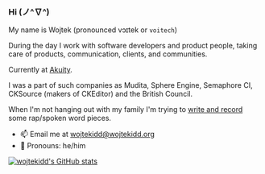### Hi (ノ^∇^)

My name is Wojtek (pronounced vɔɪtek or `voitech`)

During the day I work with software developers and product people, taking care of products, communication, clients, and communities. 

Currently at [Akuity](https://akuity.io). 

I was a part of such companies as Mudita, Sphere Engine, Semaphore CI, CKSource (makers of CKEditor) and the British Council.

When I'm not hanging out with my family I'm trying to [write and record](https://wojtekidd.org) some rap/spoken word pieces.

- 📫 Email me at [wojtekidd@wojtekidd.org](mailto:wojtekidd@wojtekidd.org)
- 🙂 Pronouns: he/him

[![wojtekidd's GitHub stats](https://github-readme-stats.vercel.app/api?username=wojtekidd)](https://github.com/wojtekidd/github-readme-stats)
